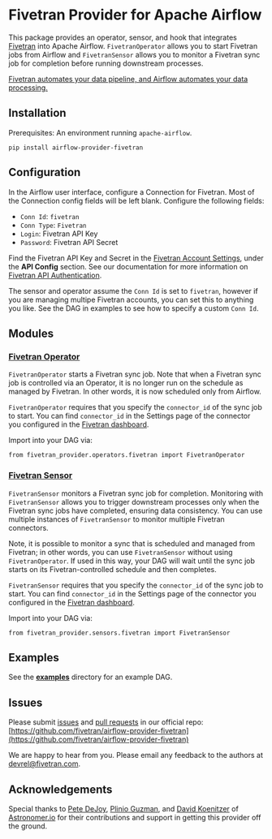 # Fivetran Provider for Apache Airflow

This package provides an operator, sensor, and hook that integrates [Fivetran](https://fivetran.com) into Apache Airflow. `FivetranOperator` allows you to start Fivetran jobs from Airflow and `FivetranSensor` allows you to monitor a Fivetran sync job for completion before running downstream processes.

[Fivetran automates your data pipeline, and Airflow automates your data processing.](https://www.youtube.com/watch?v=siSx6L2ckSw&ab_channel=Fivetran)

## Installation

Prerequisites: An environment running `apache-airflow`.

```
pip install airflow-provider-fivetran
```

## Configuration

In the Airflow user interface, configure a Connection for Fivetran. Most of the Connection config fields will be left blank. Configure the following fields:

* `Conn Id`: `fivetran`
* `Conn Type`: `Fivetran`
* `Login`: Fivetran API Key
* `Password`: Fivetran API Secret

Find the Fivetran API Key and Secret in the [Fivetran Account Settings](https://fivetran.com/account/settings), under the **API Config** section. See our documentation for more information on [Fivetran API Authentication](https://fivetran.com/docs/rest-api/getting-started#authentication).

The sensor and operator assume the `Conn Id` is set to `fivetran`, however if you are managing multipe Fivetran accounts, you can set this to anything you like. See the DAG in examples to see how to specify a custom `Conn Id`.

## Modules

### [Fivetran Operator](https://github.com/fivetran/airflow-provider-fivetran/blob/main/fivetran_provider/operators/fivetran.py)

`FivetranOperator` starts a Fivetran sync job. Note that when a Fivetran sync job is controlled via an Operator, it is no longer run on the schedule as managed by Fivetran. In other words, it is now scheduled only from Airflow.

`FivetranOperator` requires that you specify the `connector_id` of the sync job to start. You can find `connector_id` in the Settings page of the connector you configured in the [Fivetran dashboard](https://fivetran.com/dashboard/connectors).

Import into your DAG via:
```
from fivetran_provider.operators.fivetran import FivetranOperator
```

### [Fivetran Sensor](https://github.com/fivetran/airflow-provider-fivetran/blob/main/fivetran_provider/sensors/fivetran.py)

`FivetranSensor` monitors a Fivetran sync job for completion. Monitoring with `FivetranSensor` allows you to trigger downstream processes only when the Fivetran sync jobs have completed, ensuring data consistency. You can use multiple instances of `FivetranSensor` to monitor multiple Fivetran connectors.

Note, it is possible to monitor a sync that is scheduled and managed from Fivetran; in other words, you can use `FivetranSensor` without using `FivetranOperator`. If used in this way, your DAG will wait until the sync job starts on its Fivetran-controlled schedule and then completes.

`FivetranSensor` requires that you specify the `connector_id` of the sync job to start. You can find `connector_id` in the Settings page of the connector you configured in the [Fivetran dashboard](https://fivetran.com/dashboard/connectors).

Import into your DAG via:
```
from fivetran_provider.sensors.fivetran import FivetranSensor
```

## Examples

See the [**examples**](https://github.com/fivetran/airflow-provider-fivetran/tree/main/fivetran_provider/example_dags) directory for an example DAG.

## Issues

Please submit [issues](https://github.com/fivetran/airflow-provider-fivetran/issues) and [pull requests](https://github.com/fivetran/airflow-provider-fivetran/pulls) in our official repo:
[https://github.com/fivetran/airflow-provider-fivetran](https://github.com/fivetran/airflow-provider-fivetran)

We are happy to hear from you. Please email any feedback to the authors at [devrel@fivetran.com](mailto:devrel@fivetran.com).


## Acknowledgements

Special thanks to [Pete DeJoy](https://github.com/petedejoy), [Plinio Guzman](https://github.com/pgzmnk), and [David Koenitzer](https://github.com/sunkickr) of [Astronomer.io](https://www.astronomer.io/) for their contributions and support in getting this provider off the ground.
